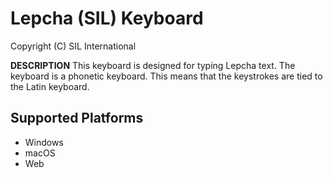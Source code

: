 Lepcha (SIL) Keyboard
=====================

Copyright (C) SIL International

__DESCRIPTION__
This keyboard is designed for typing Lepcha text. The keyboard is a phonetic keyboard. This means that the keystrokes are tied to the Latin keyboard. 

Supported Platforms
-------------------
 * Windows
 * macOS
 * Web
